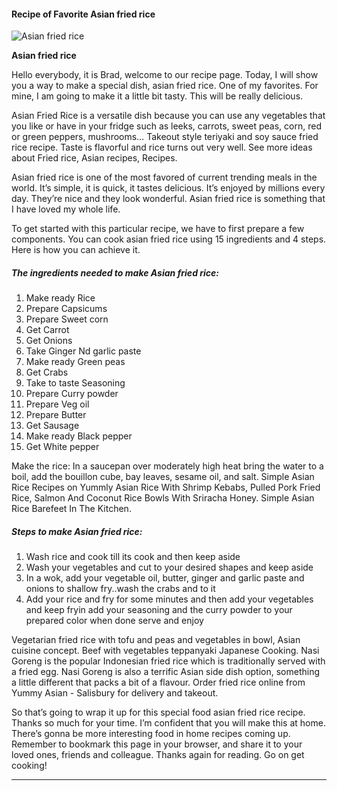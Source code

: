            

#### Recipe of Favorite Asian fried rice

![Asian fried rice](https://img-global.cpcdn.com/recipes/0d0d3102da513f9c/751x532cq70/asian-fried-rice-recipe-main-photo.jpg)

**Asian fried rice**

Hello everybody, it is Brad, welcome to our recipe page. Today, I will show you a way to make a special dish, asian fried rice. One of my favorites. For mine, I am going to make it a little bit tasty. This will be really delicious.

Asian Fried Rice is a versatile dish because you can use any vegetables that you like or have in your fridge such as leeks, carrots, sweet peas, corn, red or green peppers, mushrooms… Takeout style teriyaki and soy sauce fried rice recipe. Taste is flavorful and rice turns out very well. See more ideas about Fried rice, Asian recipes, Recipes.

Asian fried rice is one of the most favored of current trending meals in the world. It’s simple, it is quick, it tastes delicious. It’s enjoyed by millions every day. They’re nice and they look wonderful. Asian fried rice is something that I have loved my whole life.

To get started with this particular recipe, we have to first prepare a few components. You can cook asian fried rice using 15 ingredients and 4 steps. Here is how you can achieve it.

##### The ingredients needed to make Asian fried rice:

1.  Make ready Rice
2.  Prepare Capsicums
3.  Prepare Sweet corn
4.  Get Carrot
5.  Get Onions
6.  Take Ginger Nd garlic paste
7.  Make ready Green peas
8.  Get Crabs
9.  Take to taste Seasoning
10.  Prepare Curry powder
11.  Prepare Veg oil
12.  Prepare Butter
13.  Get Sausage
14.  Make ready Black pepper
15.  Get White pepper

Make the rice: In a saucepan over moderately high heat bring the water to a boil, add the bouillon cube, bay leaves, sesame oil, and salt. Simple Asian Rice Recipes on Yummly Asian Rice With Shrimp Kebabs, Pulled Pork Fried Rice, Salmon And Coconut Rice Bowls With Sriracha Honey. Simple Asian Rice Barefeet In The Kitchen.

##### Steps to make Asian fried rice:

1.  Wash rice and cook till its cook and then keep aside
2.  Wash your vegetables and cut to your desired shapes and keep aside
3.  In a wok, add your vegetable oil, butter, ginger and garlic paste and onions to shallow fry..wash the crabs and to it
4.  Add your rice and fry for some minutes and then add your vegetables and keep fryin add your seasoning and the curry powder to your prepared color when done serve and enjoy

Vegetarian fried rice with tofu and peas and vegetables in bowl, Asian cuisine concept. Beef with vegetables teppanyaki Japanese Cooking. Nasi Goreng is the popular Indonesian fried rice which is traditionally served with a fried egg. Nasi Goreng is also a terrific Asian side dish option, something a little different that packs a bit of a flavour. Order fried rice online from Yummy Asian - Salisbury for delivery and takeout.

So that’s going to wrap it up for this special food asian fried rice recipe. Thanks so much for your time. I’m confident that you will make this at home. There’s gonna be more interesting food in home recipes coming up. Remember to bookmark this page in your browser, and share it to your loved ones, friends and colleague. Thanks again for reading. Go on get cooking!

* * *